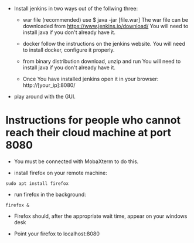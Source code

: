 * Install jenkins in two ways out of the follwing three:
	* war file (recommended)
		use
		$ java -jar [file.war]
		The war file can be downloaded from https://www.jenkins.io/download/
		You will need to install java if you don't already have it.
	* docker
		follow the instructions on the jenkins website.
		You will need to install docker, configure it properly.
	* from binary distribution
		download, unzip and run
		You will need to install java if you don't already have it.

	* Once You have installed jenkins open it in your browser:
		http://[your_ip]:8080/

* play around with the GUI.


Instructions for people who cannot reach their cloud machine at port 8080
=========================================================================

* You must be connected with MobaXterm to do this.

* install firefox on your remote machine:

```shell
sudo apt install firefox
```

* run firefox in the background: 

```
firefox &
```

* Firefox should, after the appropriate wait time, appear on your windows desk

* Point your firefox to localhost:8080
